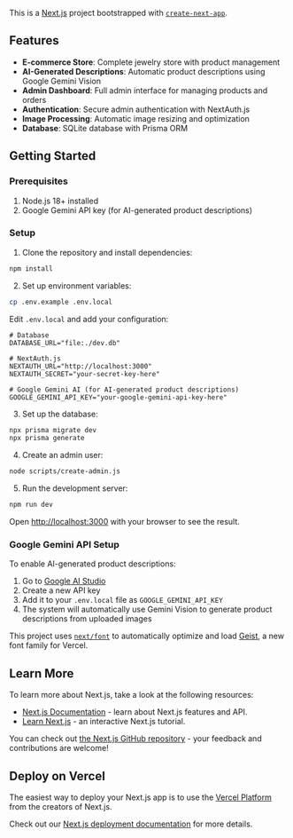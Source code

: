 This is a [Next.js](https://nextjs.org) project bootstrapped with [`create-next-app`](https://nextjs.org/docs/app/api-reference/cli/create-next-app).

## Features

- **E-commerce Store**: Complete jewelry store with product management
- **AI-Generated Descriptions**: Automatic product descriptions using Google Gemini Vision
- **Admin Dashboard**: Full admin interface for managing products and orders
- **Authentication**: Secure admin authentication with NextAuth.js
- **Image Processing**: Automatic image resizing and optimization
- **Database**: SQLite database with Prisma ORM

## Getting Started

### Prerequisites

1. Node.js 18+ installed
2. Google Gemini API key (for AI-generated product descriptions)

### Setup

1. Clone the repository and install dependencies:

```bash
npm install
```

2. Set up environment variables:

```bash
cp .env.example .env.local
```

Edit `.env.local` and add your configuration:

```env
# Database
DATABASE_URL="file:./dev.db"

# NextAuth.js
NEXTAUTH_URL="http://localhost:3000"
NEXTAUTH_SECRET="your-secret-key-here"

# Google Gemini AI (for AI-generated product descriptions)
GOOGLE_GEMINI_API_KEY="your-google-gemini-api-key-here"
```

3. Set up the database:

```bash
npx prisma migrate dev
npx prisma generate
```

4. Create an admin user:

```bash
node scripts/create-admin.js
```

5. Run the development server:

```bash
npm run dev
```

Open [http://localhost:3000](http://localhost:3000) with your browser to see the result.

### Google Gemini API Setup

To enable AI-generated product descriptions:

1. Go to [Google AI Studio](https://aistudio.google.com/app/apikey)
2. Create a new API key
3. Add it to your `.env.local` file as `GOOGLE_GEMINI_API_KEY`
4. The system will automatically use Gemini Vision to generate product descriptions from uploaded images

This project uses [`next/font`](https://nextjs.org/docs/app/building-your-application/optimizing/fonts) to automatically optimize and load [Geist](https://vercel.com/font), a new font family for Vercel.

## Learn More

To learn more about Next.js, take a look at the following resources:

- [Next.js Documentation](https://nextjs.org/docs) - learn about Next.js features and API.
- [Learn Next.js](https://nextjs.org/learn) - an interactive Next.js tutorial.

You can check out [the Next.js GitHub repository](https://github.com/vercel/next.js) - your feedback and contributions are welcome!

## Deploy on Vercel

The easiest way to deploy your Next.js app is to use the [Vercel Platform](https://vercel.com/new?utm_medium=default-template&filter=next.js&utm_source=create-next-app&utm_campaign=create-next-app-readme) from the creators of Next.js.

Check out our [Next.js deployment documentation](https://nextjs.org/docs/app/building-your-application/deploying) for more details.
